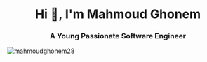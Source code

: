 <h1 align="center">Hi 👋, I'm Mahmoud Ghonem</h1>
<h3 align="center">A Young Passionate Software Engineer</h3>

<p align="left"> <a href="https://twitter.com/mahmoudghonem28" target="blank"><img src="https://img.shields.io/twitter/follow/mahmoudghonem28?logo=twitter&style=for-the-badge" alt="mahmoudghonem28" /></a> </p>
